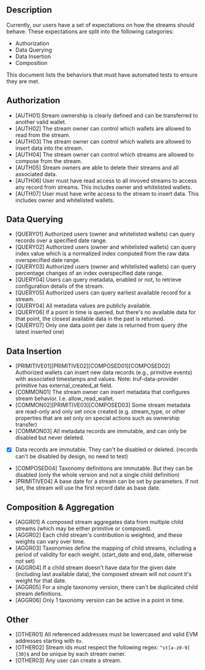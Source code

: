 ## Description

Currently, our users have a set of expectations on how the streams should behave. These expectations are split into the following categories:

- Authorization
- Data Querying
- Data Insertion
- Composition

This document lists the behaviors that must have automated tests to ensure they are met.

## Authorization

- [AUTH01] Stream ownership is clearly defined and can be transferred to another valid wallet.
- [AUTH02] The stream owner can control which wallets are allowed to read from the stream.
- [AUTH03] The stream owner can control which wallets are allowed to insert data into the stream.
- [AUTH04] The stream owner can control which streams are allowed to compose from the stream.
- [AUTH05] Stream owners are able to delete their streams and all associated data.
- [AUTH06] User must have read access to all invoved streams to access any record from streams. This includes owner and whitelisted wallets.
- [AUTH07] User must have write access to the stream to insert data. This includes owner and whitelisted wallets.

## Data Querying

- [QUERY01] Authorized users (owner and whitelisted wallets) can query records over a specified date range.
- [QUERY02] Authorized users (owner and whitelisted wallets) can query index value which is a normalized index computed from the raw data overspecified date range.
- [QUERY03] Authorized users (owner and whitelisted wallets) can query percentage changes of an index overspecified date range.
- [QUERY04] Users can query metadata, enabled or not, to retrieve configuration details of the stream.
- [QUERY05] Authorized users can query earliest available record for a stream.
- [QUERY04] All metadata values are publicly available.
- [QUERY06] If a point in time is queried, but there's no available data for that point, the closest available data in the past is returned.
- [QUERY07] Only one data point per date is returned from query (the latest inserted one)

## Data Insertion

- [PRIMITIVE01][PRIMITIVE02][COMPOSED01][COMPOSED02] Authorized wallets can insert new data records (e.g., primitive events) with associated timestamps and values.
    Note: truf-data-provider primitive has external_created_at field.
- [COMMON01] The stream owner can insert metadata that configures stream behavior. I.e. allow_read_wallet.
- [COMMON02][PRIMITIVE03][COMPOSED03] Some stream metadata are read-only and only set once created (e.g. stream_type, or other properties that are set only on special actions such as ownership transfer)
- [COMMON03] All metadata records are immutable, and can only be disabled but never deleted.
- [x] Data records are immutable. They can't be disabled or deleted. (records can't be disabled by design, no need to test)
- [COMPOSED04] Taxonomy definitions are immutable. But they can be disabled (only the whole version and not a single child definition)
- [PRIMITIVE04] A base date for a stream can be set by parameters. If not set, the stream will use the first record date as base date.


## Composition & Aggregation

- [AGGR01] A composed stream aggregates data from multiple child streams (which may be either primitive or composed).
- [AGGR02] Each child stream's contribution is weighted, and these weights can vary over time.
- [AGGR03] Taxonomies define the mapping of child streams, including a period of validity for each weight. (start_date and end_date, otherwise not set)
- [AGGR04] If a child stream doesn't have data for the given date (including last available data), the composed stream will not count it's weight for that date.
- [AGGR05] For a single taxonomy version, there can't be duplicated child stream definitions.
- [AGGR06] Only 1 taxonomy version can be active in a point in time.

## Other

- [OTHER01] All referenced addresses must be lowercased and valid EVM addresses starting with `0x`.
- [OTHER02] Stream ids must respect the following regex: `^st[a-z0-9]{30}$` and be unique by each stream owner.
- [OTHER03] Any user can create a stream.
